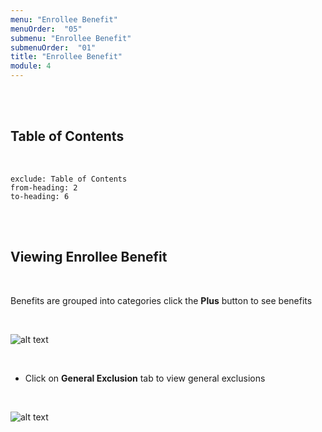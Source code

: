```yaml
---
menu: "Enrollee Benefit"
menuOrder:  "05"
submenu: "Enrollee Benefit"
submenuOrder:  "01"
title: "Enrollee Benefit"
module: 4
---
```


<br />
<br />

## Table of Contents

<br />

```toc
exclude: Table of Contents
from-heading: 2
to-heading: 6
```

<br />
<br />


## Viewing Enrollee Benefit

<br />

Benefits are grouped into categories
      click the **Plus** button to see benefits

<br />

![alt text](/images/benefitCategory.png "Title")

<br />


* Click on **General Exclusion** tab to view general exclusions

<br />

![alt text](/images/generalExclusions.png "Title")

<br />

 <!-- *  Type in the response, Action Plan and Remark
 * Click on **Resolve Comflict** button to resolve conflict


<br />

![alt text](/images/ResolveConflictButton.png "Title")

<br />

* Click on **Make Feedback**  button to create complaints for the enrollee
<br />

![alt text](/images/MakeFeedbackButton.png "Title")

<br />

* Click on the **Send** button to send feedback

<br />

![alt text](/images/SendFeedbackButton.png "Title")

<br /> -->

<!-- * Enter User First Name and Surname

<br />

 ![alt text](/images/ContentCreatorSignupform.png "Title")

<br />

* Enter new password, retype new password
* Click on Agree to terms and conditions
* Click on <b>SignUp</b> button to direct User to Content Creator Page
 -->



